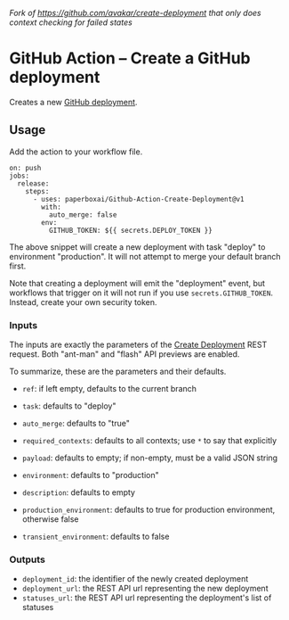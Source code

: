 *Fork of https://github.com/avakar/create-deployment that only does context checking for failed states*
# GitHub Action &ndash; Create a GitHub deployment

Creates a new [GitHub deployment][1].

  [1]: https://developer.github.com/v3/repos/deployments/

## Usage

Add the action to your workflow file.

    on: push
    jobs:
      release:
        steps:
          - uses: paperboxai/Github-Action-Create-Deployment@v1
            with:
              auto_merge: false
            env:
              GITHUB_TOKEN: ${{ secrets.DEPLOY_TOKEN }}

The above snippet will create a new deployment with task "deploy"
to environment "production". It will not attempt to merge your default
branch first.

Note that creating a deployment will emit the "deployment" event,
but workflows that trigger on it will not run if you use
`secrets.GITHUB_TOKEN`. Instead, create your own security token.

### Inputs

The inputs are exactly the parameters of the [Create Deployment][3] REST
request. Both "ant-man" and "flash" API previews are enabled.

To summarize, these are the parameters and their defaults.

* `ref`: if left empty, defaults to the current branch
* `task`: defaults to "deploy"
* `auto_merge`: defaults to "true"
* `required_contexts`: defaults to all contexts; use `*` to say
  that explicitly
* `payload`: defaults to empty; if non-empty, must be a valid JSON string
* `environment`: defaults to "production"
* `description`: defaults to empty
* `production_environment`: defaults to true for production environment,
  otherwise false
* `transient_environment`: defaults to false

  [3]: https://developer.github.com/v3/repos/deployments/#create-a-deployment

### Outputs

* `deployment_id`: the identifier of the newly created deployment
* `deployment_url`: the REST API url representing the new deployment
* `statuses_url`: the REST API url representing the deployment's list of statuses
